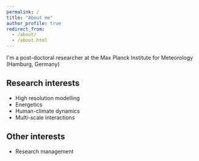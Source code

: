 ```yaml
---
permalink: /
title: "About me"
author_profile: true
redirect_from: 
  - /about/
  - /about.html
---
```


I'm a post-doctoral researcher at the Max Planck Institute for Meteorology (Hamburg, Germany)

## Research interests

  * High resolution modelling
  * Energetics
  * Human-climate dynamics
  * Multi-scale interactions

## Other interests    
  * Research management

